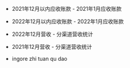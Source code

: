 * 2021年12月以内应收账款 - 2021年1月应收账款
* 2022年12月以内应收账款 - 2022年1月应收账款
* 2022年12月营收 - 分渠道营收统计
* 2021年12月营收 - 分渠道营收统计

* ingore zhi tuan qu dao 